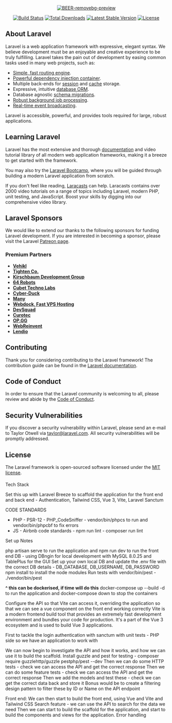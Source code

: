 <p align="center">
<a href="https://github.com/dom-king/brewdog-beer-finder"><img src="https://i.ibb.co/G0Vv9dj/BEER-removebg-preview.png" alt="BEER-removebg-preview"></a>
</p>

<p align="center">
<a href="https://github.com/laravel/framework/actions"><img src="https://github.com/laravel/framework/workflows/tests/badge.svg" alt="Build Status"></a>
<a href="https://packagist.org/packages/laravel/framework"><img src="https://img.shields.io/packagist/dt/laravel/framework" alt="Total Downloads"></a>
<a href="https://packagist.org/packages/laravel/framework"><img src="https://img.shields.io/packagist/v/laravel/framework" alt="Latest Stable Version"></a>
<a href="https://packagist.org/packages/laravel/framework"><img src="https://img.shields.io/packagist/l/laravel/framework" alt="License"></a>
</p>

## About Laravel

Laravel is a web application framework with expressive, elegant syntax. We believe development must be an enjoyable and creative experience to be truly fulfilling. Laravel takes the pain out of development by easing common tasks used in many web projects, such as:

- [Simple, fast routing engine](https://laravel.com/docs/routing).
- [Powerful dependency injection container](https://laravel.com/docs/container).
- Multiple back-ends for [session](https://laravel.com/docs/session) and [cache](https://laravel.com/docs/cache) storage.
- Expressive, intuitive [database ORM](https://laravel.com/docs/eloquent).
- Database agnostic [schema migrations](https://laravel.com/docs/migrations).
- [Robust background job processing](https://laravel.com/docs/queues).
- [Real-time event broadcasting](https://laravel.com/docs/broadcasting).

Laravel is accessible, powerful, and provides tools required for large, robust applications.

## Learning Laravel

Laravel has the most extensive and thorough [documentation](https://laravel.com/docs) and video tutorial library of all modern web application frameworks, making it a breeze to get started with the framework.

You may also try the [Laravel Bootcamp](https://bootcamp.laravel.com), where you will be guided through building a modern Laravel application from scratch.

If you don't feel like reading, [Laracasts](https://laracasts.com) can help. Laracasts contains over 2000 video tutorials on a range of topics including Laravel, modern PHP, unit testing, and JavaScript. Boost your skills by digging into our comprehensive video library.

## Laravel Sponsors

We would like to extend our thanks to the following sponsors for funding Laravel development. If you are interested in becoming a sponsor, please visit the Laravel [Patreon page](https://patreon.com/taylorotwell).

### Premium Partners

- **[Vehikl](https://vehikl.com/)**
- **[Tighten Co.](https://tighten.co)**
- **[Kirschbaum Development Group](https://kirschbaumdevelopment.com)**
- **[64 Robots](https://64robots.com)**
- **[Cubet Techno Labs](https://cubettech.com)**
- **[Cyber-Duck](https://cyber-duck.co.uk)**
- **[Many](https://www.many.co.uk)**
- **[Webdock, Fast VPS Hosting](https://www.webdock.io/en)**
- **[DevSquad](https://devsquad.com)**
- **[Curotec](https://www.curotec.com/services/technologies/laravel/)**
- **[OP.GG](https://op.gg)**
- **[WebReinvent](https://webreinvent.com/?utm_source=laravel&utm_medium=github&utm_campaign=patreon-sponsors)**
- **[Lendio](https://lendio.com)**

## Contributing

Thank you for considering contributing to the Laravel framework! The contribution guide can be found in the [Laravel documentation](https://laravel.com/docs/contributions).

## Code of Conduct

In order to ensure that the Laravel community is welcoming to all, please review and abide by the [Code of Conduct](https://laravel.com/docs/contributions#code-of-conduct).

## Security Vulnerabilities

If you discover a security vulnerability within Laravel, please send an e-mail to Taylor Otwell via [taylor@laravel.com](mailto:taylor@laravel.com). All security vulnerabilities will be promptly addressed.

## License

The Laravel framework is open-sourced software licensed under the [MIT license](https://opensource.org/licenses/MIT).








####

Tech Stack 

Set this up with Laravel Breeze to scaffold the application for the front end and back end - Authentication, Tailwind CSS, Vue 3, Vite, Laravel Sanctum

CODE STANDARDS

- PHP - PSR-12 - PHP_CodeSniffer - vendor/bin/phpcs to run and vendor/bin/phpcbf to fix errors
- JS - Airbnb code standards - npm run lint - composer run lint 

Set up Notes 

php artisan serve to run the application and npm run dev to run the front end
DB - using DBngin for local development with MySQL 8.0.25 and TablePlus for the GUI
Set up your own local DB and update the .env file with the correct DB details - DB_DATABASE, DB_USERNAME, DB_PASSWORD
npm install to install the node modules
Run tests with vendor/bin/pest -  ./vendor/bin/pest


**^ this can be dockerised, if time will do this** docker-compose up --build -d to run the application and docker-compose down to stop the containers

Configure the API so that Vite can access it, overriding the application so that we can see a vue component on the front end working correctly
Vite is a modern frontend build tool that provides an extremely fast development environment and bundles your code for production. It's a part of the Vue 3 ecosystem and is used to build Vue 3 applications.


First to tackle the login authentication with sanctum with unit tests - PHP side so we have an application to work with 

We can now begin to investigate the API and how it works, and how we can use it to build the scaffold.
Install guzzle and pest for testing - composer require guzzlehttp/guzzle pestphp/pest --dev 
Then we can do some HTTP tests - check we can access the API and get the correct response
Then we can do some feature tests - check we can access the API and get the correct response
Then we add the models and test these - check we can get the correct data back and store it
Bonus would be to create a filtering design pattern to filter these by ID or Name on the API endpoint

Front end: 
We can then start to build the front end, using Vue and Vite and Tailwind CSS
Search feature - we can use the API to search for the data we need
Then we can start to build the scaffold for the application, and start to build the components and views for the application.
Error handling


